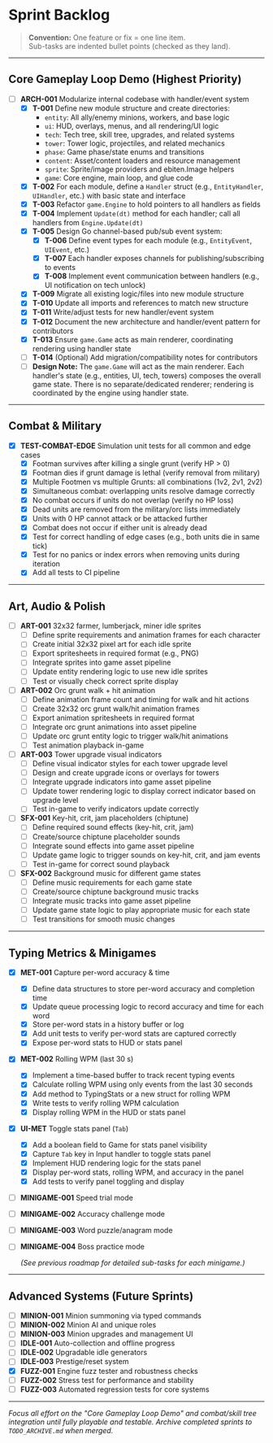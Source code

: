 # Sprint Backlog

> **Convention:** One feature or fix = one line item.  
> Sub-tasks are indented bullet points (checked as they land).

---

## Core Gameplay Loop Demo (Highest Priority)

- [ ] **ARCH-001** Modularize internal codebase with handler/event system
  - [x] **T-001** Define new module structure and create directories:
    - `entity`: All ally/enemy minions, workers, and base logic
    - `ui`: HUD, overlays, menus, and all rendering/UI logic
    - `tech`: Tech tree, skill tree, upgrades, and related systems
    - `tower`: Tower logic, projectiles, and related mechanics
    - `phase`: Game phase/state enums and transitions
    - `content`: Asset/content loaders and resource management
    - `sprite`: Sprite/image providers and ebiten.Image helpers
    - `game`: Core engine, main loop, and glue code
  - [x] **T-002** For each module, define a `Handler` struct (e.g., `EntityHandler`, `UIHandler`, etc.) with basic state and interface
  - [x] **T-003** Refactor `game.Engine` to hold pointers to all handlers as fields
  - [x] **T-004** Implement `Update(dt)` method for each handler; call all handlers from `Engine.Update(dt)`
  - [x] **T-005** Design Go channel-based pub/sub event system:
    - [x] **T-006** Define event types for each module (e.g., `EntityEvent`, `UIEvent`, etc.)
    - [x] **T-007** Each handler exposes channels for publishing/subscribing to events
    - [x] **T-008** Implement event communication between handlers (e.g., UI notification on tech unlock)
  - [x] **T-009** Migrate all existing logic/files into new module structure
  - [x] **T-010** Update all imports and references to match new structure
  - [x] **T-011** Write/adjust tests for new handler/event system
  - [x] **T-012** Document the new architecture and handler/event pattern for contributors
  - [x] **T-013** Ensure `game.Game` acts as main renderer, coordinating rendering using handler state
  - [ ] **T-014** (Optional) Add migration/compatibility notes for contributors
  - [ ] **Design Note:** The `game.Game` will act as the main renderer. Each handler's state (e.g., entities, UI, tech, towers) composes the overall game state. There is no separate/dedicated renderer; rendering is coordinated by the engine using handler state.

---

## Combat & Military

- [x] **TEST-COMBAT-EDGE** Simulation unit tests for all common and edge cases
  - [x] Footman survives after killing a single grunt (verify HP > 0)
  - [x] Footman dies if grunt damage is lethal (verify removal from military)
  - [x] Multiple Footmen vs multiple Grunts: all combinations (1v2, 2v1, 2v2)
  - [x] Simultaneous combat: overlapping units resolve damage correctly
  - [x] No combat occurs if units do not overlap (verify no HP loss)
  - [x] Dead units are removed from the military/orc lists immediately
  - [x] Units with 0 HP cannot attack or be attacked further
  - [x] Combat does not occur if either unit is already dead
  - [x] Test for correct handling of edge cases (e.g., both units die in same tick)
  - [x] Test for no panics or index errors when removing units during iteration
  - [x] Add all tests to CI pipeline

---

## Art, Audio & Polish

- [ ] **ART-001** 32x32 farmer, lumberjack, miner idle sprites
  - [ ] Define sprite requirements and animation frames for each character
  - [ ] Create initial 32x32 pixel art for each idle sprite
  - [ ] Export spritesheets in required format (e.g., PNG)
  - [ ] Integrate sprites into game asset pipeline
  - [ ] Update entity rendering logic to use new idle sprites
  - [ ] Test or visually check correct sprite display

- [ ] **ART-002** Orc grunt walk + hit animation
  - [ ] Define animation frame count and timing for walk and hit actions
  - [ ] Create 32x32 orc grunt walk/hit animation frames
  - [ ] Export animation spritesheets in required format
  - [ ] Integrate orc grunt animations into asset pipeline
  - [ ] Update orc grunt entity logic to trigger walk/hit animations
  - [ ] Test animation playback in-game

- [ ] **ART-003** Tower upgrade visual indicators
  - [ ] Define visual indicator styles for each tower upgrade level
  - [ ] Design and create upgrade icons or overlays for towers
  - [ ] Integrate upgrade indicators into game asset pipeline
  - [ ] Update tower rendering logic to display correct indicator based on upgrade level
  - [ ] Test in-game to verify indicators update correctly

- [ ] **SFX-001** Key-hit, crit, jam placeholders (chiptune)
  - [ ] Define required sound effects (key-hit, crit, jam)
  - [ ] Create/source chiptune placeholder sounds
  - [ ] Integrate sound effects into game asset pipeline
  - [ ] Update game logic to trigger sounds on key-hit, crit, and jam events
  - [ ] Test in-game for correct sound playback

- [ ] **SFX-002** Background music for different game states
  - [ ] Define music requirements for each game state
  - [ ] Create/source chiptune background music tracks
  - [ ] Integrate music tracks into game asset pipeline
  - [ ] Update game state logic to play appropriate music for each state
  - [ ] Test transitions for smooth music changes

---

## Typing Metrics & Minigames

- [x] **MET-001** Capture per-word accuracy & time
  - [x] Define data structures to store per-word accuracy and completion time
  - [x] Update queue processing logic to record accuracy and time for each word
  - [x] Store per-word stats in a history buffer or log
  - [x] Add unit tests to verify per-word stats are captured correctly
  - [x] Expose per-word stats to HUD or stats panel

- [x] **MET-002** Rolling WPM (last 30 s)
  - [x] Implement a time-based buffer to track recent typing events
  - [x] Calculate rolling WPM using only events from the last 30 seconds
  - [x] Add method to TypingStats or a new struct for rolling WPM
  - [x] Write tests to verify rolling WPM calculation
  - [x] Display rolling WPM in the HUD or stats panel

- [x] **UI-MET** Toggle stats panel (`Tab`)
  - [x] Add a boolean field to Game for stats panel visibility
  - [x] Capture `Tab` key in Input handler to toggle stats panel
  - [x] Implement HUD rendering logic for the stats panel
  - [x] Display per-word stats, rolling WPM, and accuracy in the panel
  - [x] Add tests to verify panel toggling and display

- [ ] **MINIGAME-001** Speed trial mode
- [ ] **MINIGAME-002** Accuracy challenge mode
- [ ] **MINIGAME-003** Word puzzle/anagram mode
- [ ] **MINIGAME-004** Boss practice mode

  *(See previous roadmap for detailed sub-tasks for each minigame.)*

---

## Advanced Systems (Future Sprints)

- [ ] **MINION-001** Minion summoning via typed commands
- [ ] **MINION-002** Minion AI and unique roles
- [ ] **MINION-003** Minion upgrades and management UI
- [ ] **IDLE-001** Auto-collection and offline progress
- [ ] **IDLE-002** Upgradable idle generators
- [ ] **IDLE-003** Prestige/reset system
- [x] **FUZZ-001** Engine fuzz tester and robustness checks
- [ ] **FUZZ-002** Stress test for performance and stability
- [ ] **FUZZ-003** Automated regression tests for core systems

---

*Focus all effort on the "Core Gameplay Loop Demo" and combat/skill tree integration until fully playable and testable. Archive completed sprints to `TODO_ARCHIVE.md` when merged.*
